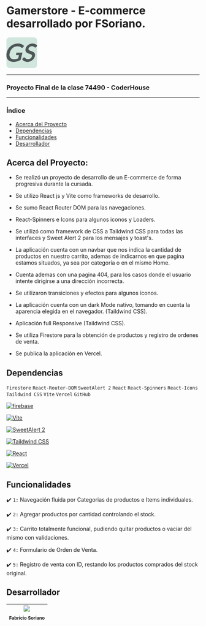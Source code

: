 # Gamerstore - E-commerce desarrollado por FSoriano.


<a href="https://gamerstore-self.vercel.app/" target="_blank"> <img src="./src/assets/logo.png" width=80px> </a>

<hr>

### Proyecto Final de la clase 74490 - CoderHouse

<hr>

### Índice

- [Acerca del Proyecto](#acerca-del-proyecto)
- [Dependencias](#dependencias)
- [Funcionalidades](#funcionalidades)
- [Desarrollador](#desarrollador)

## Acerca del Proyecto:

- Se realizó un proyecto de desarrollo de un E-commerce de forma progresiva durante la cursada.

- Se utilizo React js y Vite como frameworks de desarrollo.

- Se sumo React Router DOM para las navegaciones.

- React-Spinners e Icons para algunos iconos y Loaders.

- Se utilizó como framework de CSS a Taildwind CSS para todas las interfaces y Sweet Alert 2 para los mensajes y toast's.

- La aplicación cuenta con un navbar que nos indica la cantidad de productos en nuestro carrito, ademas de indicarnos en que pagina estamos situados, ya sea por categoría o en el mismo Home.

- Cuenta ademas con una pagina 404, para los casos donde el usuario intente dirigirse a una dirección incorrecta.

- Se utilizaron transiciones y efectos para algunos íconos.

- La aplicación cuenta con un dark Mode nativo, tomando en cuenta la aparencia elegida en el navegador. (Taildwind CSS).

- Aplicación full Responsive (Taildwind CSS).

- Se utiliza Firestore para la obtención de productos y registro de ordenes de venta.

- Se publica la aplicación en Vercel.




## Dependencias


`Firestore` `React-Router-DOM` `SweetAlert 2` `React` `React-Spinners` `React-Icons` `Taildwind CSS` `Vite` `Vercel` `GitHub`

<a href="https://firebase.google.com/docs/firestore?hl=es-419" target="_blank"> <img src="https://www.gstatic.com/devrel-devsite/prod/ve73583a8e360906cd2a16ff5571c1edda64ba053fc57f348efff9496af45f422/firebase/images/lockup.svg" alt="firebase" width="90"/></a>

<a href="https://vite.dev/" target="_blank"> <img src="https://vite.dev/logo.svg" alt="Vite" width="50"/> </a>

<a href="https://sweetalert2.github.io/" target="_blank"> <img src="https://sweetalert2.github.io/images/SweetAlert2.png" alt="SweetAlert 2" width="90"/></a>

<a href="https://tailwindcss.com/" target="_blank"> <img src="https://upload.wikimedia.org/wikipedia/commons/d/d5/Tailwind_CSS_Logo.svg" alt="Taildwind CSS" width="50" height="20"/> </a>

<a href="https://es.react.dev/" target="_blank"> <img src="https://upload.wikimedia.org/wikipedia/commons/a/a7/React-icon.svg" alt="React" width="50"/> </a>

<a href="https://vercel.com/" target="_blank"> <img src="https://vercel.com/mktng/_next/static/media/vercel-logotype-light.700a8d26.svg" alt="Vercel" width="80"/> </a>

## Funcionalidades

:heavy_check_mark: `1:` Navegación fluida por Categorias de productos e Items individuales.

:heavy_check_mark: `2:` Agregar productos por cantidad controlando el stock.

:heavy_check_mark: `3:` Carrito totalmente funcional, pudiendo quitar productos o vaciar del mismo con validaciones.

:heavy_check_mark: `4:` Formulario de Orden de Venta.

:heavy_check_mark: `5:` Registro de venta con ID, restando los productos comprados del stock original.

## Desarrollador

| [<img src="https://avatars.githubusercontent.com/u/91910046?s=400&u=ee47a496db7977504d41bb87f9e6ef53c6056c95&v=4" width=115><br><sub>Fabricio Soriano</sub>](https://github.com/Maxonairos) | 
| :---: |